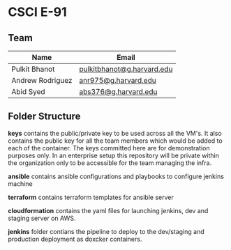 # CSCI E-91

## Team 

| Name              |           Email             | 
|-------------------|-----------------------------| 
| Pulkit Bhanot     | pulkitbhanot@g.harvard.edu  |
| Andrew Rodriguez  | anr975@g.harvard.edu        |
| Abid Syed         | abs376@g.harvard.edu        |


## Folder Structure
  **keys** contains the public/private key to be used across all the VM's. It also contains the public key for all the team members which would be added to each of the container. The keys committed here are for demonstration purposes only. In an enterprise setup this repository will be private within the organization only to be accessible for the team managing the infra.
  
  **ansible** contains ansible configurations and playbooks to configure jenkins machine
  
  **terraform** contains terraform templates for ansible server

  **cloudformation** contains the yaml files for launching jenkins, dev and staging server on AWS.
 
  **jenkins** folder contians the pipeline to deploy to the dev/staging and production deployment as doxcker containers.
